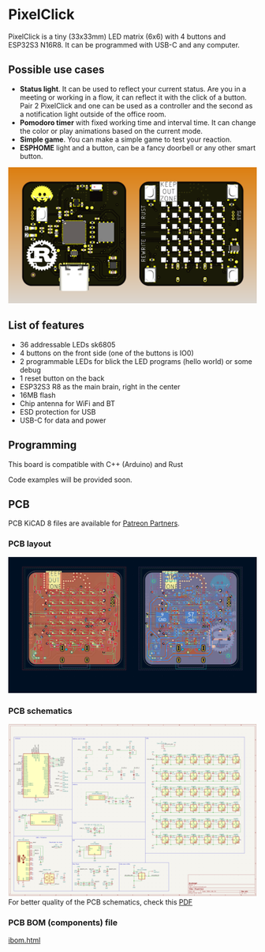 # PixelClick

PixelClick is a tiny (33x33mm) LED matrix (6x6) with 4 buttons and ESP32S3 N16R8. It can be programmed with USB-C and any computer.

## Possible use cases
- **Status light**. It can be used to reflect your current status. Are you in a meeting or working in a flow, it can reflect it with the click of a button. Pair 2 PixelClick and one can be used as a controller and the second as a notification light outside of the office room.
- **Pomodoro timer** with fixed working time and interval time. It can change the color or play animations based on the current mode.
- **Simple game**. You can make a simple game to test your reaction.
- **ESPHOME** light and a button, can be a fancy doorbell or any other smart button.

![Render of the board](./pcb/render.png)

## List of features
- 36 addressable LEDs sk6805
- 4 buttons on the front side (one of the buttons is IO0)
- 2 programmable LEDs for blick the LED programs (hello world) or some debug
- 1 reset button on the back
- ESP32S3 R8 as the main brain, right in the center
- 16MB flash
- Chip antenna for WiFi and BT
- ESD protection for USB
- USB-C for data and power

## Programming

This board is compatible with C++ (Arduino) and Rust

Code examples will be provided soon.

## PCB

PCB KiCAD 8 files are available for [Patreon Partners](https://www.patreon.com/brushknight_maker).

### PCB layout

![PCB layout](./pcb/pcb_layout.png)

### PCB schematics

![PCB schematics](./pcb/schematics.png)
For better quality of the PCB schematics, check this [PDF](./pcb/schematics.pdf)

### PCB BOM (components) file
[ibom.html](./pcb/ibom.html)
